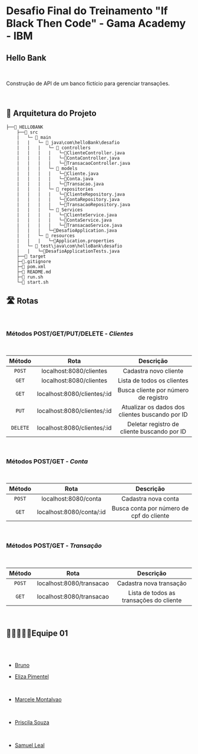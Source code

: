 # Desafio Final do Treinamento "If Black Then Code" - Gama Academy - IBM

## **Hello Bank**
<br> 

Construção de API de um banco fictício para gerenciar transações.

<br>

## 📑 Arquitetura do Projeto

```
├──📁 HELLOBANK
    ├──📁 src
    |   └─ 📁 main
    |   |   └─ 📁 java\com\helloBank\desafio
    |   |   |   └─ 📁 controllers
    |   |   |   |   └─📄ClienteController.java 
    |   |   |   |   └─📄ContaController.java 
    |   |   |   |   └─📄TransacaoController.java 
    |   |   |   └─ 📁 models
    |   |   |   |   └─📄Cliente.java  
    |   |   |   |   └─📄Conta.java 
    |   |   |   |   └─📄Transacao.java   
    |   |   |   └─ 📁 repositories
    |   |   |   |   └─📄ClienteRepository.java  
    |   |   |   |   └─📄ContaRepository.java 
    |   |   |   |   └─📄TransacaoRepository.java 
    |   |   |   └─ 📁 Services
    |   |   |   |   └─📄ClienteService.java  
    |   |   |   |   └─📄ContaService.java 
    |   |   |   |   └─📄TransacaoService.java 
    │   |   |   └─📄DesafioApplication.java    
    |   |   └─ 📁 resources   
    |   |   |   └─📄Application.properties
    |   └─ 📁 test\java\com\helloBank\desafio
    |   |   └─📄DesafioApplicationTests.java
    ├──📁 target
    ├─📄.gitignore      
    ├─📄 pom.xml
    ├─📄 README.md  
    ├─📄 run.sh
    └─📄 start.sh
```

## 🛣️ Rotas
<br>

### Métodos POST/GET/PUT/DELETE - *Clientes* 
<br>

<div align = "center">

|  Método  |                  Rota                       |                     Descrição                                |
| :------: | :-------------------------------------:     | :-------------------------------------------------------:    |
|  `POST`  | localhost:8080/clientes                 |    Cadastra novo cliente                  |
|  `GET`   | localhost:8080/clientes                   |    Lista de todos os clientes                        |
|  `GET`   | localhost:8080/clientes/:id                 |             Busca cliente por número de registro                                     |
|   `PUT`  |  localhost:8080/clientes/:id        |       Atualizar os dados dos clientes buscando por ID                  |
| `DELETE` |  localhost:8080/clientes/:id        |                      Deletar registro de cliente buscando por ID          |

</div>
<br>

### Métodos POST/GET - *Conta* 
<br>

<div align = "center">

|  Método  |                  Rota                       |                     Descrição                                |
| :------: | :-------------------------------------:     | :-------------------------------------------------------:    |
|  `POST`  | localhost:8080/conta                 |    Cadastra nova conta                  |
|  `GET`   | localhost:8080/conta/:id                 |             Busca conta por número de cpf do cliente                                     |


</div>
<br>

### Métodos POST/GET - *Transação* 
<br>

<div align = "center">

|  Método  |                  Rota                       |                     Descrição                                |
| :------: | :-------------------------------------:     | :-------------------------------------------------------:    |
|  `POST`  | localhost:8080/transacao                 |    Cadastra nova transação                  |
|  `GET`   | localhost:8080/transacao                   |    Lista de todos as transações do cliente                        |

</div>
<br>

## 👩🏿‍🤝‍👨🏾Equipe 01
<br>

<br>

- [Bruno]()

- [Eliza Pimentel](https://www.linkedin.com/in/eliza-pimentel/) 
<br>

- [Marcele Montalvao](https://www.linkedin.com/in/marcele-montalvao/)
<br>

- [Priscila Souza](https://www.linkedin.com/in/prisciladsouza/)
<br>

- [Samuel Leal](https://www.linkedin.com/in/samuelluizrl/)

